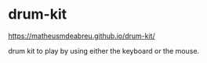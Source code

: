 # drum-kit

https://matheusmdeabreu.github.io/drum-kit/


drum kit to play by using either the keyboard or the mouse.
